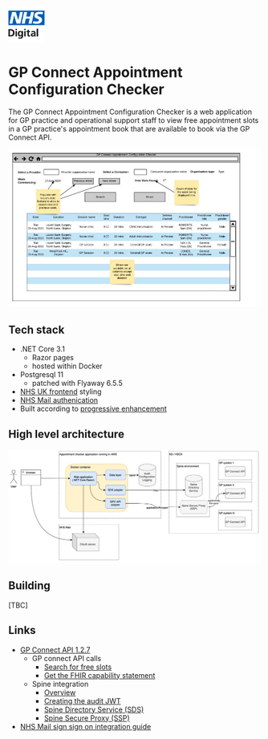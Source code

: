 <img src="documentation/images/logo.png" height=72>

# GP Connect Appointment Configuration Checker

The GP Connect Appointment Configuration Checker is a web application for GP practice and operational support staff to view free appointment slots in a GP practice's appointment book that are available to book via the GP Connect API.

<img src="documentation/images/wireframe.png">

## Tech stack

  - .NET Core 3.1
    - Razor pages
    - hosted within Docker
  - Postgresql 11
    - patched with Flyaway 6.5.5
  - [NHS UK frontend](https://github.com/nhsuk/nhsuk-frontend) styling
  - [NHS Mail authenication](https://s3-eu-west-1.amazonaws.com/comms-mat/Comms-Archive/NHSmail+Single+Sign-on+Technical+Guidance.pdf)
  - Built according to [progressive enhancement](https://www.gov.uk/service-manual/technology/using-progressive-enhancement)

## High level architecture

<img src="documentation/images/gpcacc-high-level-architecture.png">

## Building

[TBC]

## Links

- [GP Connect API 1.2.7](https://developer.nhs.uk/apis/gpconnect-1-2-7/)
  - GP connect API calls
    - [Search for free slots](https://developer.nhs.uk/apis/gpconnect-1-2-7/appointments_use_case_search_for_free_slots.html)
    - [Get the FHIR capability statement](https://developer.nhs.uk/apis/gpconnect-1-2-7/foundations_use_case_get_the_fhir_capability_statement.html)
  - Spine integration
    - [Overview](https://developer.nhs.uk/apis/gpconnect-1-2-7/integration_illustrated.html)
    - [Creating the audit JWT](https://developer.nhs.uk/apis/gpconnect-1-2-7/integration_cross_organisation_audit_and_provenance.html)
    - [Spine Directory Service (SDS)](https://developer.nhs.uk/apis/gpconnect-1-2-7/integration_spine_directory_service.html)
    - [Spine Secure Proxy (SSP)](https://developer.nhs.uk/apis/gpconnect-1-2-7/integration_spine_secure_proxy.html)
- [NHS Mail sign sign on integration guide](https://s3-eu-west-1.amazonaws.com/comms-mat/Comms-Archive/NHSmail+Single+Sign-on+Technical+Guidance.pdf)
